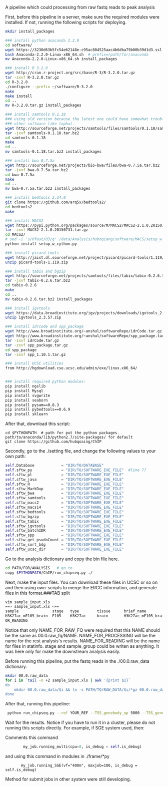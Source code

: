 A pipeline which could processing from raw fastq reads to peak analysis

First, before this pipeline in a server, make sure the required modules were installed. If not, running the following scripts for deploying.
```bash
mkdir install_packages

### install python anaconda 2.2.0
cd software/
wget https://3230d63b5fc54e62148e-c95ac804525aac4b6dba79b00b39d1d3.ssl.cf1.rackcdn.com/Anaconda-2.2.0-Linux-x86_64.sh
bash Anaconda-2.2.0-Linux-x86_64.sh  # prefix=/path/for/anaconda
mv Anaconda-2.2.0-Linux-x86_64.sh install_packages

### install R 3.2.0
wget http://cran.r-project.org/src/base/R-3/R-3.2.0.tar.gz
tar -zxvf R-3.2.0.tar.gz
cd R-3.2.0
./configure --prefix ~/software/R-3.2.0
make
make install
cd ..
mv R-3.2.0.tar.gz install_packages

### install samtools 0.1.18
### using old version because the latest one could have somewhat trouble with 
### other software like tophat.
wget http://sourceforge.net/projects/samtools/files/samtools/0.1.18/samtools-0.1.18.tar.bz2
tar -jxvf samtools-0.1.18.tar.bz2
cd samtools-0.1.18
make
cd ..
mv samtools-0.1.18.tar.bz2 install_packages

### install bwa 0.7.5a
wget http://sourceforge.net/projects/bio-bwa/files/bwa-0.7.5a.tar.bz2
tar -jxvf bwa-0.7.5a.tar.bz2
cd bwa-0.7.5a
make
cd ..
mv bwa-0.7.5a.tar.bz2 install_packages

### install bedtools 2.24.0
git clone https://github.com/arq5x/bedtools2/
cd bedtools2
make

### install MACS2
wget https://pypi.python.org/packages/source/M/MACS2/MACS2-2.1.0.20150731.tar.gz
tar -zxvf MACS2-2.1.0.20150731.tar.gz
cd MACS2/
# sed -i 's/Ofast/O3/g' /data/Analysis/huboqiang/software/MACS/setup_w_cython.py if necessary
python install setup_w_cython.py

### install picard-tools
wget http://jaist.dl.sourceforge.net/project/picard/picard-tools/1.119/picard-tools-1.119.zip
unzip picard-tools-1.119.zip

### install tabix and bgzip
wget http://sourceforge.net/projects/samtools/files/tabix/tabix-0.2.6.tar.bz2
tar -jxvf tabix-0.2.6.tar.bz2
cd tabix-0.2.6
make
cd ..
mv tabix-0.2.6.tar.bz2 install_packages

### install igvtools
wget https://data.broadinstitute.org/igv/projects/downloads/igvtools_2.3.57.zip?
unzip igvtools_2.3.57.zip

### install idrcode and spp_package
wget http://www.broadinstitute.org/~anshul/softwareRepo/idrCode.tar.gz
wget http://www.broadinstitute.org/~anshul/softwareRepo/spp_package.tar.gz
tar -zxvf idrCode.tar.gz
tar -zxvf spp_package.tar.gz
cd spp_package
tar -zxvf spp_1.10.1.tar.gz

### install UCSC utilities
from http://hgdownload.cse.ucsc.edu/admin/exe/linux.x86_64/


### install required python modules:
pip install ngslib
pip install Mysql
pip install svgwrite
pip install seaborn
pip install pysam==0.8.3
pip install pybedtools==0.6.9
pip install sklearn
```

After that, download this script:
```
cd $PYTHONPATH  # path for put the python packages. path/to/anaconda/lib/python2.7/site-packages/ for default
git clone https://github.com/hubqoaing/ChIP
```


Secondly, go to the ./setting file, and change the following values to your own path:
```python
self.Database            = "DIR/TO/DATABASE"                               #line 61
self.sftw_py             = "DIR/TO/SOFTWARE_EXE_FILE"  #line 77
self.sftw_pl             = "DIR/TO/SOFTWARE_EXE_FILE"
self.sftw_java           = "DIR/TO/SOFTWARE_EXE_FILE"
self.sftw_R              = "DIR/TO/SOFTWARE_EXE_FILE"
self.sftw_MarkDup        = "DIR/TO/SOFTWARE_EXE_FILE"
self.sftw_bwa            = "DIR/TO/SOFTWARE_EXE_FILE"
self.sftw_samtools       = "DIR/TO/SOFTWARE_EXE_FILE"
self.sftw_macs2          = "DIR/TO/SOFTWARE_EXE_FILE"
self.sftw_macs14         = "DIR/TO/SOFTWARE_EXE_FILE"
self.sftw_bedtools       = "DIR/TO/SOFTWARE_EXE_FILE"
self.sftw_bgzip          = "DIR/TO/SOFTWARE_EXE_FILE"
self.sftw_tabix          = "DIR/TO/SOFTWARE_EXE_FILE"
self.sftw_igvtools       = "DIR/TO/SOFTWARE_EXE_FILE"
self.sftw_batchIDR       = "DIR/TO/SOFTWARE_EXE_FILE"
self.sftw_spp            = "DIR/TO/SOFTWARE_EXE_FILE"
self.sftw_get_psudoCount = "DIR/TO/SOFTWARE_EXE_FILE"
self.sftw_sort_bdg       = "DIR/TO/SOFTWARE_EXE_FILE"
self.sftw_ucsc_dir       = "DIR/TO/SOFTWARE_EXE_FILE"

```

Go to the analysis dictionary and copy the bin file here.
``` bash
cd PATH/FOR/ANALYSIS   # go to 
copy $PYTHONPATH/ChIP/run_chipseq.py ./
```

Next, make the input files. You can download these files in UCSC or so on and then using own-scripts to merge the ERCC information, and generate files in this format.###TAB split

``` bash
vim sample_input.xls
==> sample_input.xls <==
sample               stage   type        tissue      brief_name               merge_name             end_type   control
H3K27ac_mE105_brain  E105    H3K27ac     brain       H3K27ac_mE105_brain      H3K27ac_mE105_brain     SE        Input_mE105_brain
OR_READING
```
Notice that only NAME\_FOR\_RAW\_FQ were required that this NAME should be the same as 00.0.raw\_fq/NAME.
NAME\_FOR\_PROCESSING will be the name for the rest analysis's results.
NAME\_FOR\_READING    will be the name for files in statinfo.
stage and sample_group could be writen as anything. It was here only for make the downstream analysis easily.

Before running this pipeline, put the fastq reads in the ./00.0.raw_data dictionary.
```bash
mkdir 00.0.raw_data
for i in `tail -n +2 sample_input.xls | awk '{print $1}`
do
    mkdir 00.0.raw_data/$i && ln -s PATH/TO/RAW_DATA/$i/*gz 00.0.raw_data/$i
done
```

After that, running this pipeline:
```bash
 python run_chipseq.py --ref YOUR_REF --TSS_genebody_up 5000 --TSS_genebody_down 5000 --TSS_promoter_up 5000  --TSS_promoter_down 5000 --Body_extbin_len 50 --Body_bincnt 100 --TSS_bin_len 1 --top_peak_dir 100000 sample_input.xls 
```

Wait for the results. 
Notice if you have to run it in a cluster, please do not running this scripts directly.
For example, if SGE system used, then:

Comments this command
```python
        my_job.running_multi(cpu=8, is_debug = self.is_debug)
```
and using this command in modules in ./frame/*py
```
       my_job.running_SGE(vf="400m", maxjob=100, is_debug = self.is_debug)
```
Method for submit jobs in other system were still developing.